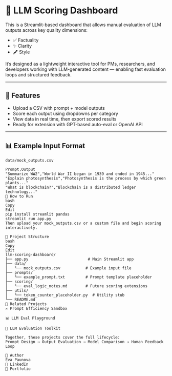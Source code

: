 # 🧠 LLM Scoring Dashboard

This is a Streamlit-based dashboard that allows manual evaluation of LLM outputs across key quality dimensions:

- ✅ Factuality  
- ✨ Clarity  
- 🖋 Style

It’s designed as a lightweight interactive tool for PMs, researchers, and developers working with LLM-generated content — enabling fast evaluation loops and structured feedback.

---

## 🔧 Features

- Upload a CSV with prompt + model outputs
- Score each output using dropdowns per category
- View data in real time, then export scored results
- Ready for extension with GPT-based auto-eval or OpenAI API

---

## 📊 Example Input Format

`data/mock_outputs.csv`

```csv
Prompt,Output
"Summarize WW2","World War II began in 1939 and ended in 1945..."
"Explain photosynthesis","Photosynthesis is the process by which green plants..."
"What is blockchain?","Blockchain is a distributed ledger technology..."
🚀 How to Run
bash
Copy
Edit
pip install streamlit pandas
streamlit run app.py
Then upload your mock_outputs.csv or a custom file and begin scoring interactively.

📁 Project Structure
bash
Copy
Edit
llm-scoring-dashboard/
├── app.py                          # Main Streamlit app
├── data/
│   └── mock_outputs.csv           # Example input file
├── prompts/
│   └── example_prompt.txt         # Prompt template placeholder
├── scoring/
│   └── eval_logic_notes.md        # Future scoring extensions
├── utils/
│   └── token_counter_placeholder.py  # Utility stub
└── README.md
🔗 Related Projects
✍️ Prompt Efficiency Sandbox

📊 LLM Eval Playground

🧪 LLM Evaluation Toolkit

Together, these projects cover the full lifecycle:
Prompt Design → Output Evaluation → Model Comparison → Human Feedback Loop

👤 Author
Eva Paunova
🔗 LinkedIn
📂 Portfolio
